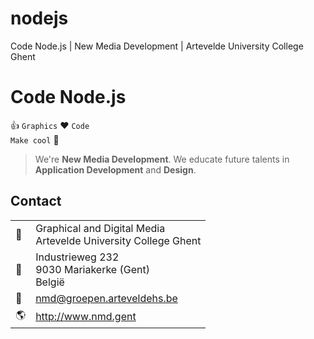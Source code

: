 # nodejs
Code Node.js | New Media Development | Artevelde University College Ghent

Code Node.js
============

:thumbsup: `Graphics` :heart: `Code`  
`Make cool` :poop:

> We're **New Media Development**. We educate future talents in **Application Development** and **Design**.

Contact
-------
|                    |                                                                   |
|--------------------|-------------------------------------------------------------------|
| :department_store: | Graphical and Digital Media<br>Artevelde University College Ghent |
| :office:           | Industrieweg 232<br>9030 Mariakerke (Gent)<br>België              |
| :e-mail:           | nmd@groepen.arteveldehs.be                                        |
| :earth_americas:   | http://www.nmd.gent                                               |
